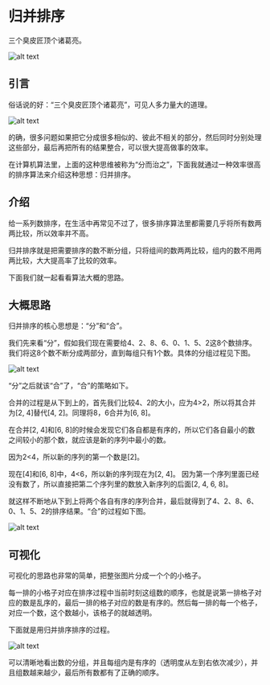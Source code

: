 # 归并排序

三个臭皮匠顶个诸葛亮。

![alt text](https://7765-wechatcloud-79m2p-1259642785.tcb.qcloud.la/algorithms/sorting/merge-sort/1.png?sign=70739d7751baa48c8c57a576d7167de5&t=1599215478)

## 引言

俗话说的好：“三个臭皮匠顶个诸葛亮”，可见人多力量大的道理。

![alt text](https://7765-wechatcloud-79m2p-1259642785.tcb.qcloud.la/algorithms/sorting/merge-sort/4.png?sign=e79ece63693e29fef70656f3944fccd5&t=1599215548)

的确，很多问题如果把它分成很多相似的、彼此不相关的部分，然后同时分别处理这些部分，最后再把所有的结果整合，可以很大提高做事的效率。

在计算机算法里，上面的这种思维被称为“分而治之”，下面我就通过一种效率很高的排序算法来介绍这种思想：归并排序。

## 介绍

给一系列数排序，在生活中再常见不过了，很多排序算法里都需要几乎将所有数两两比较，所以效率并不高。

归并排序就是把需要排序的数不断分组，只将组间的数两两比较，组内的数不用两两比较，大大提高率了比较的效率。

下面我们就一起看看算法大概的思路。

## 大概思路

归并排序的核心思想是：“分”和“合”。

我们先来看“分”，假如我们现在需要给4、2、8、6、0、1、5、2这8个数排序。我们将这8个数不断分成两部分，直到每组只有1个数。具体的分组过程见下图。

![alt text](https://7765-wechatcloud-79m2p-1259642785.tcb.qcloud.la/algorithms/sorting/merge-sort/2.png?sign=984d3a0f6554c7a50ef737efa1ff08f0&t=1599215488)

“分”之后就该“合”了，“合”的策略如下。

合并的过程是从下到上的，首先我们比较4、2的大小，应为4>2，所以将其合并为[2, 4]替代[4, 2]。同理将8，6合并为[6, 8]。

在合并[2, 4]和[6, 8]的时候会发现它们各自都是有序的，所以它们各自最小的数之间较小的那个数，就应该是新的序列中最小的数。

因为2<4，所以新的序列的第一个数是[2]。

现在[4]和[6, 8]中，4<6，所以新的序列现在为[2, 4]。
因为第一个序列里面已经没有数了，所以直接把第二个序列里的数放入新序列的后面[2, 4, 6, 8]。

就这样不断地从下到上将两个各自有序的序列合并，最后就得到了4、2、8、6、0、1、5、2的排序结果。“合”的过程如下图。

![alt text](https://7765-wechatcloud-79m2p-1259642785.tcb.qcloud.la/algorithms/sorting/merge-sort/3.png?sign=5a1a28365518f09c08ead780f2c2982c&t=1599215509)

## 可视化

可视化的思路也非常的简单，把整张图片分成一个个的小格子。

每一排的小格子对应在排序过程中当前时刻这组数的顺序，也就是说第一排格子对应的数是乱序的，最后一排的格子对应的数是有序的。然后每一排的每一个格子，对应一个数，这个数越小，该格子的就越透明。

下面就是用归并排序排序的过程。

![alt text](https://7765-wechatcloud-79m2p-1259642785.tcb.qcloud.la/algorithms/sorting/merge-sort/1.gif?sign=7a029a4f31e3017efd62239c8407f5da&t=1599215522)

可以清晰地看出数的分组，并且每组内是有序的（透明度从左到右依次减少），并且组数越来越少，最后所有数都有了正确的顺序。